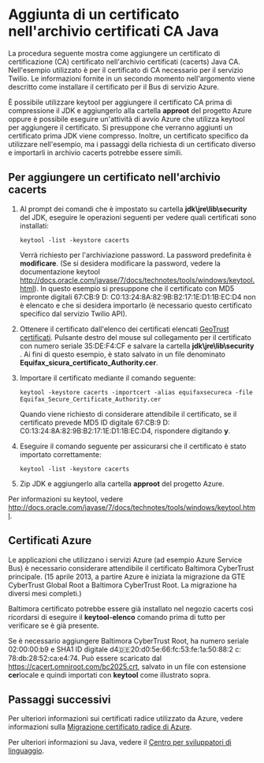 <properties 
    pageTitle="Aggiungere un certificato nell'archivio CA Java | Microsoft Azure" 
    description="Informazioni su come aggiungere un certificato di certificazione (CA) certificato all'archivio certificati (cacerts) Java CA per Twilio servizio o Bus di servizio Azure." 
    services="" 
    documentationCenter="java" 
    authors="rmcmurray" 
    manager="wpickett" 
    editor=""/>

<tags 
    ms.service="multiple" 
    ms.workload="na" 
    ms.tgt_pltfrm="na" 
    ms.devlang="Java" 
    ms.topic="article" 
    ms.date="08/11/2016" 
    ms.author="robmcm"/>

# <a name="adding-a-certificate-to-the-java-ca-certificates-store"></a>Aggiunta di un certificato nell'archivio certificati CA Java
La procedura seguente mostra come aggiungere un certificato di certificazione (CA) certificato nell'archivio certificati (cacerts) Java CA. Nell'esempio utilizzato è per il certificato di CA necessario per il servizio Twilio. Le informazioni fornite in un secondo momento nell'argomento viene descritto come installare il certificato per il Bus di servizio Azure. 

È possibile utilizzare keytool per aggiungere il certificato CA prima di compressione il JDK e aggiungerlo alla cartella **approot** del progetto Azure oppure è possibile eseguire un'attività di avvio Azure che utilizza keytool per aggiungere il certificato. Si presuppone che verranno aggiunti un certificato prima JDK viene compresso. Inoltre, un certificato specifico da utilizzare nell'esempio, ma i passaggi della richiesta di un certificato diverso e importarli in archivio cacerts potrebbe essere simili.

## <a name="to-add-a-certificate-to-the-cacerts-store"></a>Per aggiungere un certificato nell'archivio cacerts

1. Al prompt dei comandi che è impostato su cartella **jdk\jre\lib\security** del JDK, eseguire le operazioni seguenti per vedere quali certificati sono installati:

    `keytool -list -keystore cacerts`

    Verrà richiesto per l'archiviazione password. La password predefinita è **modificare**. (Se si desidera modificare la password, vedere la documentazione keytool <http://docs.oracle.com/javase/7/docs/technotes/tools/windows/keytool.html>). In questo esempio si presuppone che il certificato con MD5 impronte digitali 67:CB:9 D: C0:13:24:8A:82:9B:B2:17:1E:D1:1B:EC:D4 non è elencato e che si desidera importarlo (è necessario questo certificato specifico dal servizio Twilio API).
2. Ottenere il certificato dall'elenco dei certificati elencati [GeoTrust certificati](http://www.geotrust.com/resources/root-certificates/). Pulsante destro del mouse sul collegamento per il certificato con numero seriale 35:DE:F4:CF e salvare la cartella **jdk\jre\lib\security** . Ai fini di questo esempio, è stato salvato in un file denominato **Equifax\_sicura\_certificato\_Authority.cer**.
3. Importare il certificato mediante il comando seguente:

    `keytool -keystore cacerts -importcert -alias equifaxsecureca -file Equifax_Secure_Certificate_Authority.cer`

    Quando viene richiesto di considerare attendibile il certificato, se il certificato prevede MD5 ID digitale 67:CB:9 D: C0:13:24:8A:82:9B:B2:17:1E:D1:1B:EC:D4, rispondere digitando **y**.
4. Eseguire il comando seguente per assicurarsi che il certificato è stato importato correttamente:

    `keytool -list -keystore cacerts`

5. Zip JDK e aggiungerlo alla cartella **approot** del progetto Azure.

Per informazioni su keytool, vedere <http://docs.oracle.com/javase/7/docs/technotes/tools/windows/keytool.html>.

## <a name="azure-root-certificates"></a>Certificati Azure

Le applicazioni che utilizzano i servizi Azure (ad esempio Azure Service Bus) è necessario considerare attendibile il certificato Baltimora CyberTrust principale. (15 aprile 2013, a partire Azure è iniziata la migrazione da GTE CyberTrust Global Root a Baltimora CyberTrust Root. La migrazione ha diversi mesi completi.)

Baltimora certificato potrebbe essere già installato nel negozio cacerts così ricordarsi di eseguire il **keytool-elenco** comando prima di tutto per verificare se è già presente.

Se è necessario aggiungere Baltimora CyberTrust Root, ha numero seriale 02:00:00:b9 e SHA1 ID digitale d4:de:20:d0:5e:66:fc:53:fe:1a:50:88:2 c: 78:db:28:52:ca:e4:74. Può essere scaricato dal <https://cacert.omniroot.com/bc2025.crt>, salvato in un file con estensione **cer**locale e quindi importati con **keytool** come illustrato sopra.

## <a name="next-steps"></a>Passaggi successivi

Per ulteriori informazioni sui certificati radice utilizzato da Azure, vedere informazioni sulla [Migrazione certificato radice di Azure](http://blogs.msdn.com/b/windowsazure/archive/2013/03/15/windows-azure-root-certificate-migration.aspx).

Per ulteriori informazioni su Java, vedere il [Centro per sviluppatori di linguaggio](/develop/java/).
